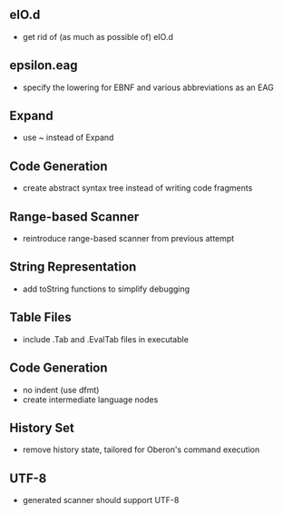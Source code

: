 ## eIO.d

- get rid of (as much as possible of) eIO.d

## epsilon.eag

- specify the lowering for EBNF and various abbreviations as an EAG

## Expand

- use ~ instead of Expand

## Code Generation

- create abstract syntax tree instead of writing code fragments

## Range-based Scanner

- reintroduce range-based scanner from previous attempt

## String Representation

- add toString functions to simplify debugging

## Table Files

- include .Tab and .EvalTab files in executable

## Code Generation

- no indent (use dfmt)
- create intermediate language nodes

## History Set

- remove history state, tailored for Oberon's command execution

## UTF-8

- generated scanner should support UTF-8
